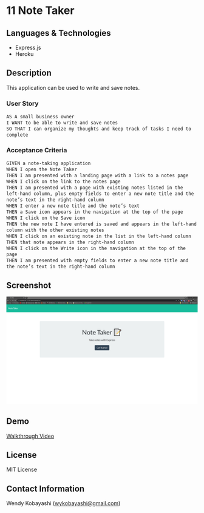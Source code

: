 # 11 Note Taker

## Languages & Technologies
* Express.js
* Heroku

## Description
This application can be used to write and save notes.

### User Story

```
AS A small business owner
I WANT to be able to write and save notes
SO THAT I can organize my thoughts and keep track of tasks I need to complete
```

### Acceptance Criteria

```
GIVEN a note-taking application
WHEN I open the Note Taker
THEN I am presented with a landing page with a link to a notes page
WHEN I click on the link to the notes page
THEN I am presented with a page with existing notes listed in the left-hand column, plus empty fields to enter a new note title and the note’s text in the right-hand column
WHEN I enter a new note title and the note’s text
THEN a Save icon appears in the navigation at the top of the page
WHEN I click on the Save icon
THEN the new note I have entered is saved and appears in the left-hand column with the other existing notes
WHEN I click on an existing note in the list in the left-hand column
THEN that note appears in the right-hand column
WHEN I click on the Write icon in the navigation at the top of the page
THEN I am presented with empty fields to enter a new note title and the note’s text in the right-hand column
```

## Screenshot
<img src="assets/images/README-screenshot.png" alt="screenshot">

## Demo
[Walkthrough Video](https://iamalittleforest.github.io/10-team-profile-generator/assets/images/README-walkthrough.mp4)

## License
MIT License

## Contact Information
Wendy Kobayashi (<wykobayashi@gmail.com>)